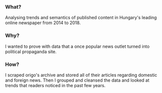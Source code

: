 ### What?
Analysing trends and semantics of published content in Hungary's leading online newspaper from 2014 to 2018.

### Why?
I wanted to prove with data that a once popular news outlet turned into political propaganda site.

### How?
I scraped origo's archive and stored all of their articles regarding domestic and foreign news.
Then I grouped and cleansed the data and looked at trends that readers noticed in the past few years.
